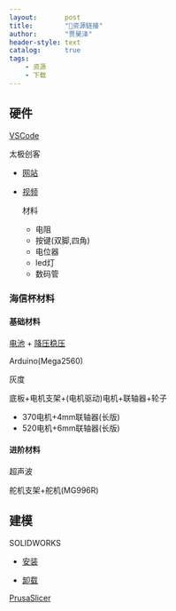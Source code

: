 ```yaml
---
layout:       post
title:        "🔗资源链接"
author:       "贾昊泽"
header-style: text
catalog:      true
tags:
    - 资源
    - 下载
---
```


## 硬件


[VSCode](https://code.visualstudio.com/)

太极创客

 - [网站](http://www.taichi-maker.com/)

 - [视频](https://www.bilibili.com/video/BV164411J7GE/)

    材料
    + 电阻
    + 按键(双脚,四角)
    + 电位器
    + led灯
    + 数码管

### 海信杯材料

#### 基础材料

[电池](https://item.taobao.com/item.htm?id=700000730878)
+
[降压稳压](https://item.taobao.com/item.htm?id=583389866667)

Arduino(Mega2560)

灰度

底板+电机支架+(电机驱动)电机+联轴器+轮子
  - 370电机+4mm联轴器(长版)
  - 520电机+6mm联轴器(长版)


#### 进阶材料

超声波

舵机支架+舵机(MG996R)




## 建模

SOLIDWORKS

- [安装](https://mp.weixin.qq.com/s/IXAIPUTQLg1Ud1UiMEIg7w)

- [卸载](https://www.bilibili.com/video/BV1TY4y1i7jb/)

[PrusaSlicer](https://www.prusa3d.com/page/prusaslicer_424/)


